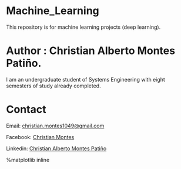 # Machine_Learning

This repository is for machine learning projects (deep learning).

# Author : Christian Alberto Montes Patiño.

I am an undergraduate student of Systems Engineering with eight semesters of study already completed. 

# Contact

Email: [christian.montes1049@gmail.com](mail:christian.montes1049@gmail.com)

Facebook: [Christian Montes](https://www.facebook.com/cristian.montes.94/)

Linkedin: [Christian Alberto Montes Patiño](https://www.linkedin.com/in/christian-alberto-montes-pati%C3%B1o-a69277232/)

%matplotlib inline

